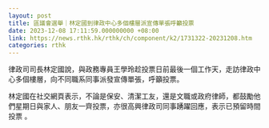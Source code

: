 ```yaml
---
layout: post
title: 區議會選舉｜林定國到律政中心多個樓層派宣傳單張呼籲投票
date: 2023-12-08 17:11:59.000000000 +08:00
link: https://news.rthk.hk/rthk/ch/component/k2/1731322-20231208.htm
categories: rthk
---
```


律政司司長林定國說，與政務專員王學玲趁投票日前最後一個工作天，走訪律政中心多個樓層，向不同職系同事派發宣傳單張，呼籲投票。

林定國在社交網頁表示，不論是保安、清潔工友，還是文職或政府律師，都鼓勵他們星期日與家人、朋友一齊投票，亦很高興律政司同事踴躍回應，表示已預留時間投票 。
